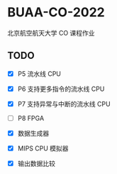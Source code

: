 # BUAA-CO-2022
北京航空航天大学 CO 课程作业

## TODO
- [x] P5 流水线 CPU
- [x] P6 支持更多指令的流水线 CPU
- [x] P7 支持异常与中断的流水线 CPU
- [ ] P8 FPGA

- [x] 数据生成器
- [x] MIPS CPU 模拟器
- [x] 输出数据比较
